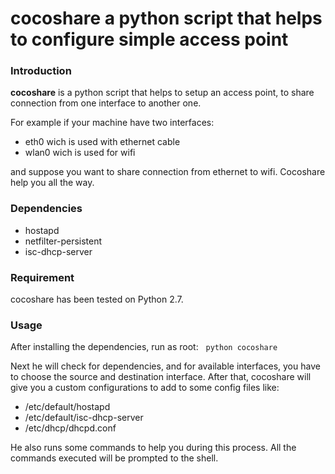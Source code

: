# cocoshare a python script that helps to configure simple access point


### Introduction

**cocoshare** is a python script that helps to setup an access point, to share connection from one interface to another one.

For example if your machine have two interfaces: 
* eth0 wich is used with ethernet cable
* wlan0 wich is used for wifi

and suppose you want to share connection from ethernet to wifi. Cocoshare help you all the way.

### Dependencies 

* hostapd
* netfilter-persistent
* isc-dhcp-server

### Requirement

cocoshare has been tested on Python 2.7.

### Usage 

After installing the dependencies, run as root:
   
```python cocoshare```

Next he will check for dependencies, and for available interfaces, you have to choose the source and destination interface.
After that, cocoshare will give you a custom configurations to add to some config files like:
* /etc/default/hostapd
* /etc/default/isc-dhcp-server
* /etc/dhcp/dhcpd.conf

He also runs some commands to help you during this process. All the commands executed will be prompted to the shell. 



